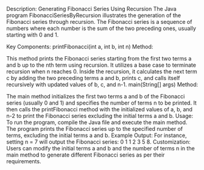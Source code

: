 Description: Generating Fibonacci Series Using Recursion
The Java program FibonacciSeriesByRecursion illustrates the generation of the Fibonacci series through recursion. The Fibonacci series is a sequence of numbers where each number is the sum of the two preceding ones, usually starting with 0 and 1.

Key Components:
printFibonacci(int a, int b, int n) Method:

This method prints the Fibonacci series starting from the first two terms a and b up to the nth term using recursion.
It utilizes a base case to terminate recursion when n reaches 0.
Inside the recursion, it calculates the next term c by adding the two preceding terms a and b, prints c, and calls itself recursively with updated values of b, c, and n-1.
main(String[] args) Method:

The main method initializes the first two terms a and b of the Fibonacci series (usually 0 and 1) and specifies the number of terms n to be printed.
It then calls the printFibonacci method with the initialized values of a, b, and n-2 to print the Fibonacci series excluding the initial terms a and b.
Usage:
To run the program, compile the Java file and execute the main method.
The program prints the Fibonacci series up to the specified number of terms, excluding the initial terms a and b.
Example Output:
For instance, setting n = 7 will output the Fibonacci series: 0 1 1 2 3 5 8.
Customization:
Users can modify the initial terms a and b and the number of terms n in the main method to generate different Fibonacci series as per their requirements.
